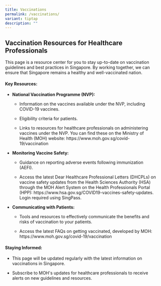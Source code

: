 ```yaml
---
title: Vaccinations
permalink: /vaccinations/
variant: tiptap
description: ""
---
```

<h2>Vaccination Resources for Healthcare Professionals</h2>
<p>This page is a resource center for you to stay up-to-date on vaccination
guidelines and best practices in Singapore. By working together, we can
ensure that Singapore remains a healthy and well-vaccinated nation.&nbsp;</p>
<h4><strong>Key Resources:</strong></h4>
<ul data-tight="true" class="tight">
<li>
<p><strong>National Vaccination Programme (NVP):</strong>
</p>
<ul data-tight="true" class="tight">
<li>
<p>Information on the vaccines available under the NVP, including COVID-19
vaccines.</p>
</li>
<li>
<p>Eligibility criteria for patients.</p>
</li>
<li>
<p>Links to resources for healthcare professionals on administering vaccines
under the NVP. You can find these on the Ministry of Health (MOH) website:
<a rel="noopener noreferrer nofollow" target="_blank">https://www.moh.gov.sg/covid-19/vaccination</a>
</p>
</li>
</ul>
</li>
<li>
<p><strong>Monitoring Vaccine Safety:</strong>
</p>
<ul data-tight="true" class="tight">
<li>
<p>Guidance on reporting adverse events following immunization (AEFI).</p>
</li>
<li>
<p>Access the latest Dear Healthcare Professional Letters (DHCPLs) on vaccine
safety updates from the Health Sciences Authority (HSA) through the MOH
Alert System on the Health Professionals Portal (HPP): <a rel="noopener noreferrer nofollow" target="_blank">https://www.hsa.gov.sg/COVID19-vaccines-safety-updates</a>.
Login required using SingPass.</p>
</li>
</ul>
</li>
<li>
<p><strong>Communicating with Patients:</strong>
</p>
<ul data-tight="true" class="tight">
<li>
<p>Tools and resources to effectively communicate the benefits and risks
of vaccination to your patients.</p>
</li>
<li>
<p>Access the latest FAQs on getting vaccinated, developed by MOH: <a rel="noopener noreferrer nofollow" target="_blank">https://www.moh.gov.sg/covid-19/vaccination</a>
</p>
</li>
</ul>
</li>
</ul>
<h4><strong>Staying Informed:</strong></h4>
<ul data-tight="true" class="tight">
<li>
<p>This page will be updated regularly with the latest information on vaccinations
in Singapore.</p>
</li>
<li>
<p>Subscribe to MOH's updates for healthcare professionals to receive alerts
on new guidelines and resources.</p>
</li>
</ul>
<p></p>